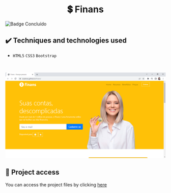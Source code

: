 <h1 align="center">💲 Finans</h1>
 
 ![Badge Concluído](https://camo.githubusercontent.com/459f141bd5e24c179a0e2dd49691e290ed5c5d4b4cb97767daee7cfaf6e31121/687474703a2f2f696d672e736869656c64732e696f2f7374617469632f76313f6c6162656c3d535441545553266d6573736167653d434f4e434c5549444f26636f6c6f723d475245454e267374796c653d666f722d7468652d6261646765)
 
 ## ✔️ Techniques and technologies used

- ``HTML5`` ``CSS3`` ``Bootstrap`` 

<br>

<p align="center">
 <img src="assets/finans.png" width="550" alt="Image project">
</p>

## 📁 Project access
You can access the project files by clicking [here](https://github.com/Coastony/countdown)
